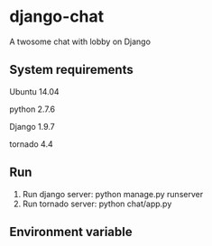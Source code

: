 # django-chat
A twosome chat with lobby on Django

## System requirements

Ubuntu 14.04

python 2.7.6

Django 1.9.7

tornado 4.4

## Run

1. Run django server: python manage.py runserver
2. Run tornado server: python chat/app.py

## Environment variable
